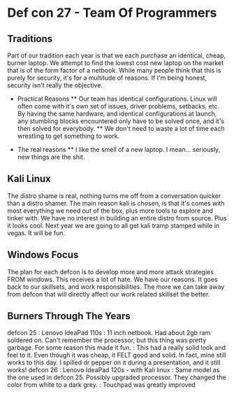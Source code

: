 # Def con 27 - Team Of Programmers
## Traditions
Part of our tradition each year is that we each purchase an identical, cheap, burner laptop. We attempt to find the lowest cost new laptop on the market that is of the form factor of a netbook. While many people think that this is purely for security, it's for a multitude of reasons. If I'm being honest, security isn't really the objective.

* Practical Reasons
** Our team has identical configurations. Linux will often come with it's own set of issues, driver problems, setbacks, etc. By having the same hardware, and identical configurations at launch, any stumbling blocks encountered only have to be solved once, and it's then solved for everybody. 
** We don't need to waste a lot of time each wrestling to get something to work.

* The real reasons
** I like the smell of a new laptop. I mean... seriously, new things are the shit. 

## Kali Linux
The distro shame is real, nothing turns me off from a conversation quicker than a distro shamer.  The main reason kali is chosen, is that it's comes with most everything we need out of the box, plus more tools to explore and tinker with. We have no interest in building an entire distro from source. Plus it looks cool. Next year we are going to all get kali tramp stamped while in vegas. It will be fun. 

## Windows Focus
The plan for each defcon is to develop more and more attack strategies FROM windows. This receives a lot of hate. We have our reasons. It goes back to our skillsets, and work responsibilities. The more we can take away from defcon that will directly affect our work related skillset the better. 

## Burners Through The Years
defcon 25
: Lenovo IdeaPad 110s
: 11 inch netbook. Had about 2gb ram soldered on. Can't remember the processor, but this thing was pretty garbage. For some reason this made it fun. 
: This had a really solid look and feel to it. Even though it was cheap, it FELT good and solid. In fact, mine still works to this day. I spilled dr pepper on it during a presentation, and it still works! 
defcon 26
: Lenovo IdeaPad 120s - with Kali linux
: Same model as the one used in defcon 25. Possibly upgraded processor. They changed the color from white to a dark grey. 
: Touchpad was greatly improved
